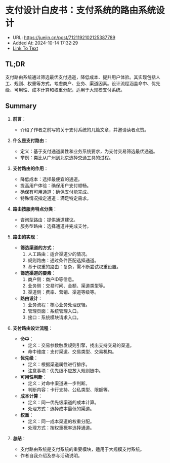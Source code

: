 # 支付设计白皮书：支付系统的路由系统设计
- URL: https://juejin.cn/post/7121192102125387789
- Added At: 2024-10-14 17:32:29
- [Link To Text](2024-10-14-支付设计白皮书：支付系统的路由系统设计_raw.md)

## TL;DR
支付路由系统通过筛选最优支付通道，降低成本、提升用户体验。其实现包括人工、规则、权重等方式，考虑商户、业务、渠道因素。设计流程涵盖命中、优先级、可用性、成本计算和权重分配，适用于大规模支付系统。

## Summary
1. **前言**：
   - 介绍了作者之前写的关于支付系统的几篇文章，并邀请读者点赞。

2. **什么是支付路由**：
   - 定义：基于支付通道属性和业务系统要求，为支付交易筛选最优通道。
   - 举例：类比从广州到北京选择交通工具的过程。

3. **支付路由的作用**：
   - 降低成本：选择最便宜的通道。
   - 提高用户体验：确保用户支付顺畅。
   - 确保有可用通道：确保支付能完成。
   - 特殊情况指定通道：满足特定需求。

4. **路由按服务特点分类**：
   - 咨询型路由：提供通道建议。
   - 服务型路由：选择通道并完成支付。

5. **路由的实现**：
   - **筛选渠道的方式**：
     1. 人工路由：适合渠道少的情况。
     2. 规则路由：通过条件匹配选择通道。
     3. 基于权重的路由：复杂，需不断尝试权重设置。
   - **筛选渠道的要素**：
     1. 商户侧：商户ID等信息。
     2. 业务侧：交易时间、金额、渠道类型等。
     3. 渠道侧：费率、营销、渠道等级等。
   - **路由设计**：
     1. 业务流程：核心业务处理逻辑。
     2. 管理页面：系统管理入口。
     3. 接口：系统模块请求入口。

6. **支付路由设计流程**：
   - **命中**：
     - 定义：交易参数触发规则引擎，找出支持交易的渠道。
     - 命中维度：支付渠道、交易类型、交易机构。
   - **优先级**：
     - 定义：根据渠道属性进行排序。
     - 注意事项：优先级不应放入规则链中。
   - **可用性判断**：
     - 定义：对命中渠道进一步判断。
     - 判断内容：卡行支持、公私类型、限额等。
   - **成本计算**：
     - 定义：同一优先级渠道的成本计算。
     - 处理方式：选择成本最低的渠道。
   - **权重**：
     - 定义：同一成本渠道的权重分配。
     - 处理方式：按权重概率选择通道。

7. **总结**：
   - 支付路由系统是支付系统的重要模块，适用于大规模支付系统。
   - 作者自我介绍及参与活动说明。
